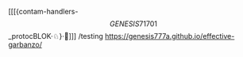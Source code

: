 [[[{contam-handlers-$$GENESIS71701$$_protocBLOK·♘}·🔏]]]
/testing
https://genesis777a.github.io/effective-garbanzo/
